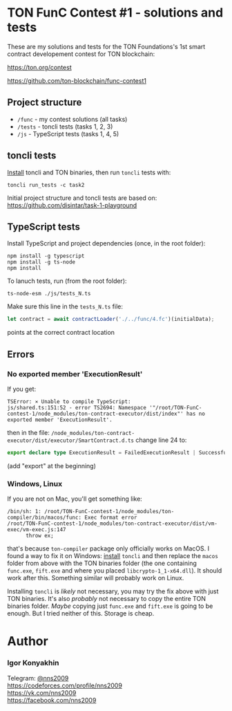 # TON FunC Contest #1 - solutions and tests
These are my solutions and tests for the TON Foundations's 1st smart contract developement contest for TON blockchain:

https://ton.org/contest

https://github.com/ton-blockchain/func-contest1

## Project structure

- `/func` - my contest solutions (all tasks)
- `/tests` - toncli tests (tasks 1, 2, 3)
- `/js` - TypeScript tests (tasks 1, 4, 5)

## toncli tests
[Install](https://github.com/disintar/toncli/blob/master/INSTALLATION.md) toncli and TON binaries, then run `toncli` tests with:
```
toncli run_tests -c task2
```
Initial project structure and toncli tests are based on: https://github.com/disintar/task-1-playground

## TypeScript tests
Install TypeScript and project dependencies (once, in the root folder):
```
npm install -g typescript
npm install -g ts-node
npm install
```

To lanuch tests, run (from the root folder):
```
ts-node-esm ./js/tests_N.ts
```

Make sure this line in the `tests_N.ts` file:
```js
let contract = await contractLoader('./../func/4.fc')(initialData);
```
points at the correct contract location

## Errors

### No exported member 'ExecutionResult'
If you get:
```
TSError: ⨯ Unable to compile TypeScript:
js/shared.ts:151:52 - error TS2694: Namespace '"/root/TON-FunC-contest-1/node_modules/ton-contract-executor/dist/index"' has no exported member 'ExecutionResult'.
```
then in the file:
```/node_modules/ton-contract-executor/dist/executor/SmartContract.d.ts```
change line 24 to:
```ts
export declare type ExecutionResult = FailedExecutionResult | SuccessfulExecutionResult;
```
(add "export" at the beginning)

### Windows, Linux
If you are not on Mac, you'll get something like:
```
/bin/sh: 1: /root/TON-FunC-contest-1/node_modules/ton-compiler/bin/macos/func: Exec format error
/root/TON-FunC-contest-1/node_modules/ton-contract-executor/dist/vm-exec/vm-exec.js:147
      throw ex;
```
that's because `ton-compiler` package only officially works on MacOS. I found a way to fix it on Windows: [install](https://github.com/disintar/toncli/blob/master/INSTALLATION.md) `toncli` and then replace the `macos` folder from above with the TON binaries folder (the one containing `func.exe`, `fift.exe` and where you placed `libcrypto-1_1-x64.dll`). It should work after this. Something similar will probably work on Linux.

Installing `toncli` is _likely_ not necessary, you may try the fix above with just TON binaries. It's also _probably_ not necessary to copy the entire TON binaries folder. _Maybe_ copying just `func.exe` and `fift.exe` is going to be enough. But I tried neither of this. Storage is cheap.

# Author
### Igor Konyakhin
Telegram: [@nns2009](https://t.me/nns2009) <br>
https://codeforces.com/profile/nns2009 <br>
https://vk.com/nns2009 <br>
https://facebook.com/nns2009

